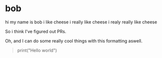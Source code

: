 # bob
hi
my name is bob
i like cheese
i really like cheese
i realy really like cheese

So i think I've figured out PRs.

Oh, and I can do some really cool things with this formatting aswell.

> print("Hello world")
